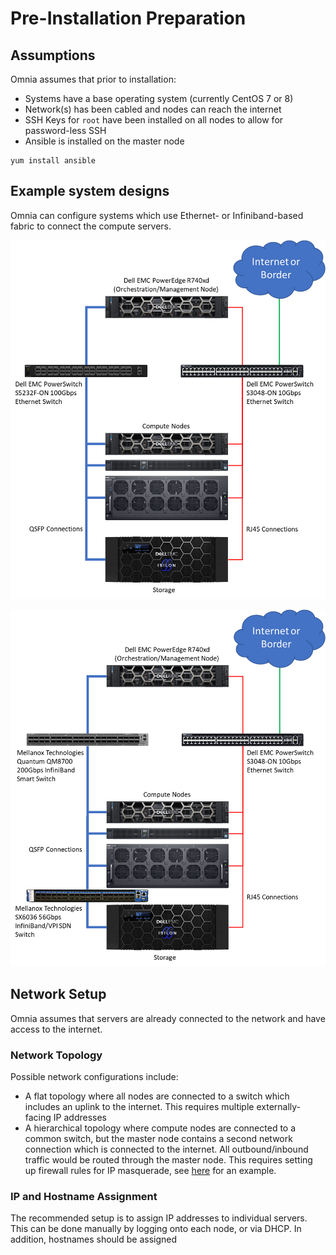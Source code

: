 # Pre-Installation Preparation

## Assumptions
Omnia assumes that prior to installation:
* Systems have a base operating system (currently CentOS 7 or 8)
* Network(s) has been cabled and nodes can reach the internet
* SSH Keys for `root` have been installed on all nodes to allow for password-less SSH
* Ansible is installed on the master node
```
yum install ansible
```

## Example system designs
Omnia can configure systems which use Ethernet- or Infiniband-based fabric to connect the compute servers.

![Example system configuration with Ethernet fabric](images/example-system-ethernet.png)

![Example system configuration with Infiniband fabric](images/example-system-infiniband.png)

## Network Setup
Omnia assumes that servers are already connected to the network and have access to the internet.
### Network Topology
Possible network configurations include:
* A flat topology where all nodes are connected to a switch which includes an uplink to the internet. This requires multiple externally-facing IP addresses
* A hierarchical topology where compute nodes are connected to a common switch, but the master node contains a second network connection which is connected to the internet. All outbound/inbound traffic would be routed through the master node. This requires setting up firewall rules for IP masquerade, see [here](https://www.server-world.info/en/note?os=CentOS_7&p=firewalld&f=2) for an example.
### IP and Hostname Assignment
The recommended setup is to assign IP addresses to individual servers. This can be done manually by logging onto each node, or via DHCP. In addition, hostnames should be assigned 
